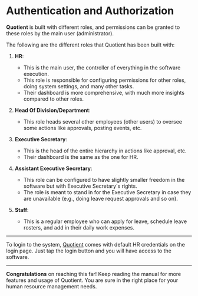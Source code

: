 # Authentication and Authorization

**Quotient** is built with different roles, and permissions can be granted to these roles by the main user (administrator).

The following are the different roles that Quotient has been built with:

1. **HR**: 
   - This is the main user, the controller of everything in the software execution. 
   - This role is responsible for configuring permissions for other roles, doing system settings, and many other tasks.
   - Their dashboard is more comprehensive, with much more insights compared to other roles.

2. **Head Of Division/Department**: 
   - This role heads several other employees (other users) to oversee some actions like approvals, posting events, etc.

3. **Executive Secretary**: 
   - This is the head of the entire hierarchy in actions like approval, etc.
   - Their dashboard is the same as the one for HR.

4. **Assistant Executive Secretary**: 
   - This role can be configured to have slightly smaller freedom in the software but with Executive Secretary's rights.
   - The role is meant to stand in for the Executive Secretary in case they are unavailable (e.g., doing leave request approvals and so on).

5. **Staff**: 
   - This is a regular employee who can apply for leave, schedule leave rosters, and add in their daily work expenses.

---

To login to the system, [Quotient](https://quotient.impact-outsourcing.com/login) comes with default HR credentials on the login page. Just tap the login button and you will have access to the software.

---

**Congratulations** on reaching this far! Keep reading the manual for more features and usage of Quotient. You are sure in the right place for your human resource management needs.
